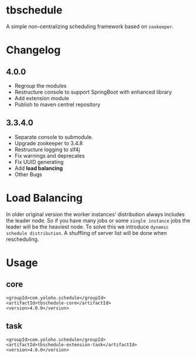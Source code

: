 tbschedule
===
A simple non-centralizing scheduling framework based on `zookeeper`.

# Changelog

## 4.0.0
* Regroup the modules
* Restructure console to support SpringBoot with enhanced library
* Add extension module
* Publish to maven centrel repository

## 3.3.4.0
* Separate console to submodule.
* Upgrade zookeeper to 3.4.8
* Restructure logging to slf4j
* Fix warnings and deprecates
* Fix UUID generating
* Add **load balancing**
* Other Bugs

# Load Balancing
In older original version the worker instances' distribution always includes the leader node. So if you have many jobs or some `single instance` jobs the leader will be the heaviest node. To solve this we introduce `dynamic schedule distribution`. A shuffling of server list will be done when rescheduling.

# Usage
## core

```
<groupId>com.yoloho.schedule</groupId>
<artifactId>tbschedule-core</artifactId>
<version>4.0.0</version>
```

## task

```
<groupId>com.yoloho.schedule</groupId>
<artifactId>tbschedule-extension-task</artifactId>
<version>4.0.0</version>
```